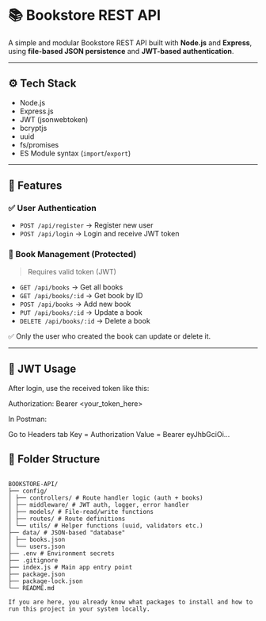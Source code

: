 # 📚 Bookstore REST API

A simple and modular Bookstore REST API built with **Node.js** and **Express**, using **file-based JSON persistence** and **JWT-based authentication**.

---

## ⚙️ Tech Stack

- Node.js
- Express.js
- JWT (jsonwebtoken)
- bcryptjs
- uuid
- fs/promises
- ES Module syntax (`import`/`export`)

---

## 🧠 Features

### ✅ User Authentication
- `POST /api/register` → Register new user
- `POST /api/login` → Login and receive JWT token

### 📘 Book Management (Protected)
> Requires valid token (JWT)

- `GET /api/books` → Get all books
- `GET /api/books/:id` → Get book by ID
- `POST /api/books` → Add new book
- `PUT /api/books/:id` → Update a book
- `DELETE /api/books/:id` → Delete a book

✅ Only the user who created the book can update or delete it.

---

## 🔐 JWT Usage

After login, use the received token like this:



Authorization: Bearer <your_token_here>

In Postman:

Go to Headers tab
Key = Authorization
Value = Bearer eyJhbGciOi...

## 📁 Folder Structure

```http

BOOKSTORE-API/
├── config/
│ ├── controllers/ # Route handler logic (auth + books)
│ ├── middleware/ # JWT auth, logger, error handler
│ ├── models/ # File-read/write functions
│ ├── routes/ # Route definitions
│ └── utils/ # Helper functions (uuid, validators etc.)
├── data/ # JSON-based "database"
│ ├── books.json
│ └── users.json
├── .env # Environment secrets
├── .gitignore
├── index.js # Main app entry point
├── package.json
├── package-lock.json
└── README.md

If you are here, you already know what packages to install and how to run this project in your system locally.
